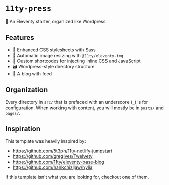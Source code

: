 # `11ty-press`

📰 An Eleventy starter, organized like Wordpress

## Features

- 💄 Enhanced CSS stylesheets with Sass
- 📸 Automatic image resizing with `@11ty/eleventy-img`
- 💉 Custom shortcodes for injecting inline CSS and JavaScript
- 🗃 Wordpress-style directory structure
- 📰 A blog with feed
## Organization

Every directory in `src/` that is prefaced with an underscore (`_`) is for configuration. When working with content, you will mostly be in `posts/` and `pages/`.
## Inspiration

This template was heavily inspired by:

- https://github.com/5t3ph/11ty-netlify-jumpstart
- https://github.com/gregives/Twelvety
- https://github.com/11ty/eleventy-base-blog
- https://github.com/hankchizljaw/hylia

If this template isn't what you are looking for, checkout one of them.
